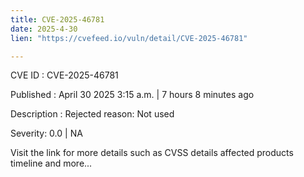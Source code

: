 ```yaml
---
title: CVE-2025-46781
date: 2025-4-30
lien: "https://cvefeed.io/vuln/detail/CVE-2025-46781"

---
```


CVE ID : CVE-2025-46781

Published :  April 30
2025
3:15 a.m. | 7 hours
8 minutes ago

Description : Rejected reason: Not used

Severity: 0.0 | NA

Visit the link for more details
such as CVSS details
affected products
timeline
and more...
